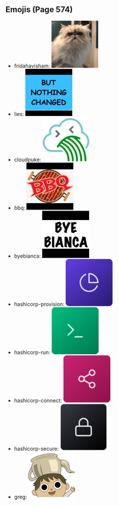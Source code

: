 
## Emojis (Page 574)

* fridahavisham: ![fridahavisham](output/fridahavisham.png)
* lies: ![lies](output/lies.jpg)
* cloudpuke: ![cloudpuke](output/cloudpuke.png)
* bbq: ![bbq](output/bbq.jpg)
* byebianca: ![byebianca](output/byebianca.jpg)
* hashicorp-provision: ![hashicorp-provision](output/hashicorp-provision.png)
* hashicorp-run: ![hashicorp-run](output/hashicorp-run.png)
* hashicorp-connect: ![hashicorp-connect](output/hashicorp-connect.png)
* hashicorp-secure: ![hashicorp-secure](output/hashicorp-secure.png)
* greg: ![greg](output/greg.png)
